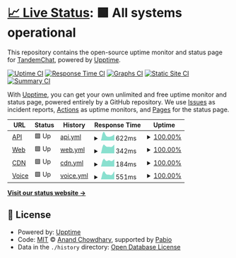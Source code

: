# [📈 Live Status](https://status.tandemchat.ru): <!--live status--> **🟩 All systems operational**

This repository contains the open-source uptime monitor and status page for [TandemChat](https://status.tandemchat.ru), powered by [Upptime](https://github.com/upptime/upptime).

[![Uptime CI](https://github.com/TandemChat/status/workflows/Uptime%20CI/badge.svg)](https://github.com/TandemChat/status/actions?query=workflow%3A%22Uptime+CI%22)
[![Response Time CI](https://github.com/TandemChat/status/workflows/Response%20Time%20CI/badge.svg)](https://github.com/TandemChat/status/actions?query=workflow%3A%22Response+Time+CI%22)
[![Graphs CI](https://github.com/TandemChat/status/workflows/Graphs%20CI/badge.svg)](https://github.com/TandemChat/status/actions?query=workflow%3A%22Graphs+CI%22)
[![Static Site CI](https://github.com/TandemChat/status/workflows/Static%20Site%20CI/badge.svg)](https://github.com/TandemChat/status/actions?query=workflow%3A%22Static+Site+CI%22)
[![Summary CI](https://github.com/TandemChat/status/workflows/Summary%20CI/badge.svg)](https://github.com/TandemChat/status/actions?query=workflow%3A%22Summary+CI%22)

With [Upptime](https://upptime.js.org), you can get your own unlimited and free uptime monitor and status page, powered entirely by a GitHub repository. We use [Issues](https://github.com/TandemChat/status/issues) as incident reports, [Actions](https://github.com/TandemChat/status/actions) as uptime monitors, and [Pages](https://status.tandemchat.ru) for the status page.

<!--start: status pages-->
<!-- This summary is generated by Upptime (https://github.com/upptime/upptime) -->
<!-- Do not edit this manually, your changes will be overwritten -->
<!-- prettier-ignore -->
| URL | Status | History | Response Time | Uptime |
| --- | ------ | ------- | ------------- | ------ |
| <img alt="" src="https://icons.duckduckgo.com/ip3/app.tandemchat.ru.ico" height="13"> [API](https://app.tandemchat.ru/api) | 🟩 Up | [api.yml](https://github.com/TandemChat/status/commits/HEAD/history/api.yml) | <details><summary><img alt="Response time graph" src="./graphs/api/response-time-week.png" height="20"> 622ms</summary><br><a href="https://status.tandemchat.ru/history/api"><img alt="Response time 622" src="https://img.shields.io/endpoint?url=https%3A%2F%2Fraw.githubusercontent.com%2FTandemChat%2Fstatus%2FHEAD%2Fapi%2Fapi%2Fresponse-time.json"></a><br><a href="https://status.tandemchat.ru/history/api"><img alt="24-hour response time 693" src="https://img.shields.io/endpoint?url=https%3A%2F%2Fraw.githubusercontent.com%2FTandemChat%2Fstatus%2FHEAD%2Fapi%2Fapi%2Fresponse-time-day.json"></a><br><a href="https://status.tandemchat.ru/history/api"><img alt="7-day response time 622" src="https://img.shields.io/endpoint?url=https%3A%2F%2Fraw.githubusercontent.com%2FTandemChat%2Fstatus%2FHEAD%2Fapi%2Fapi%2Fresponse-time-week.json"></a><br><a href="https://status.tandemchat.ru/history/api"><img alt="30-day response time 622" src="https://img.shields.io/endpoint?url=https%3A%2F%2Fraw.githubusercontent.com%2FTandemChat%2Fstatus%2FHEAD%2Fapi%2Fapi%2Fresponse-time-month.json"></a><br><a href="https://status.tandemchat.ru/history/api"><img alt="1-year response time 622" src="https://img.shields.io/endpoint?url=https%3A%2F%2Fraw.githubusercontent.com%2FTandemChat%2Fstatus%2FHEAD%2Fapi%2Fapi%2Fresponse-time-year.json"></a></details> | <details><summary><a href="https://status.tandemchat.ru/history/api">100.00%</a></summary><a href="https://status.tandemchat.ru/history/api"><img alt="All-time uptime 100.00%" src="https://img.shields.io/endpoint?url=https%3A%2F%2Fraw.githubusercontent.com%2FTandemChat%2Fstatus%2FHEAD%2Fapi%2Fapi%2Fuptime.json"></a><br><a href="https://status.tandemchat.ru/history/api"><img alt="24-hour uptime 100.00%" src="https://img.shields.io/endpoint?url=https%3A%2F%2Fraw.githubusercontent.com%2FTandemChat%2Fstatus%2FHEAD%2Fapi%2Fapi%2Fuptime-day.json"></a><br><a href="https://status.tandemchat.ru/history/api"><img alt="7-day uptime 100.00%" src="https://img.shields.io/endpoint?url=https%3A%2F%2Fraw.githubusercontent.com%2FTandemChat%2Fstatus%2FHEAD%2Fapi%2Fapi%2Fuptime-week.json"></a><br><a href="https://status.tandemchat.ru/history/api"><img alt="30-day uptime 100.00%" src="https://img.shields.io/endpoint?url=https%3A%2F%2Fraw.githubusercontent.com%2FTandemChat%2Fstatus%2FHEAD%2Fapi%2Fapi%2Fuptime-month.json"></a><br><a href="https://status.tandemchat.ru/history/api"><img alt="1-year uptime 100.00%" src="https://img.shields.io/endpoint?url=https%3A%2F%2Fraw.githubusercontent.com%2FTandemChat%2Fstatus%2FHEAD%2Fapi%2Fapi%2Fuptime-year.json"></a></details>
| <img alt="" src="https://icons.duckduckgo.com/ip3/app.tandemchat.ru.ico" height="13"> [Web](https://app.tandemchat.ru) | 🟩 Up | [web.yml](https://github.com/TandemChat/status/commits/HEAD/history/web.yml) | <details><summary><img alt="Response time graph" src="./graphs/web/response-time-week.png" height="20"> 342ms</summary><br><a href="https://status.tandemchat.ru/history/web"><img alt="Response time 342" src="https://img.shields.io/endpoint?url=https%3A%2F%2Fraw.githubusercontent.com%2FTandemChat%2Fstatus%2FHEAD%2Fapi%2Fweb%2Fresponse-time.json"></a><br><a href="https://status.tandemchat.ru/history/web"><img alt="24-hour response time 388" src="https://img.shields.io/endpoint?url=https%3A%2F%2Fraw.githubusercontent.com%2FTandemChat%2Fstatus%2FHEAD%2Fapi%2Fweb%2Fresponse-time-day.json"></a><br><a href="https://status.tandemchat.ru/history/web"><img alt="7-day response time 342" src="https://img.shields.io/endpoint?url=https%3A%2F%2Fraw.githubusercontent.com%2FTandemChat%2Fstatus%2FHEAD%2Fapi%2Fweb%2Fresponse-time-week.json"></a><br><a href="https://status.tandemchat.ru/history/web"><img alt="30-day response time 342" src="https://img.shields.io/endpoint?url=https%3A%2F%2Fraw.githubusercontent.com%2FTandemChat%2Fstatus%2FHEAD%2Fapi%2Fweb%2Fresponse-time-month.json"></a><br><a href="https://status.tandemchat.ru/history/web"><img alt="1-year response time 342" src="https://img.shields.io/endpoint?url=https%3A%2F%2Fraw.githubusercontent.com%2FTandemChat%2Fstatus%2FHEAD%2Fapi%2Fweb%2Fresponse-time-year.json"></a></details> | <details><summary><a href="https://status.tandemchat.ru/history/web">100.00%</a></summary><a href="https://status.tandemchat.ru/history/web"><img alt="All-time uptime 100.00%" src="https://img.shields.io/endpoint?url=https%3A%2F%2Fraw.githubusercontent.com%2FTandemChat%2Fstatus%2FHEAD%2Fapi%2Fweb%2Fuptime.json"></a><br><a href="https://status.tandemchat.ru/history/web"><img alt="24-hour uptime 100.00%" src="https://img.shields.io/endpoint?url=https%3A%2F%2Fraw.githubusercontent.com%2FTandemChat%2Fstatus%2FHEAD%2Fapi%2Fweb%2Fuptime-day.json"></a><br><a href="https://status.tandemchat.ru/history/web"><img alt="7-day uptime 100.00%" src="https://img.shields.io/endpoint?url=https%3A%2F%2Fraw.githubusercontent.com%2FTandemChat%2Fstatus%2FHEAD%2Fapi%2Fweb%2Fuptime-week.json"></a><br><a href="https://status.tandemchat.ru/history/web"><img alt="30-day uptime 100.00%" src="https://img.shields.io/endpoint?url=https%3A%2F%2Fraw.githubusercontent.com%2FTandemChat%2Fstatus%2FHEAD%2Fapi%2Fweb%2Fuptime-month.json"></a><br><a href="https://status.tandemchat.ru/history/web"><img alt="1-year uptime 100.00%" src="https://img.shields.io/endpoint?url=https%3A%2F%2Fraw.githubusercontent.com%2FTandemChat%2Fstatus%2FHEAD%2Fapi%2Fweb%2Fuptime-year.json"></a></details>
| <img alt="" src="https://icons.duckduckgo.com/ip3/app.tandemchat.ru.ico" height="13"> [CDN](https://app.tandemchat.ru/autumn) | 🟩 Up | [cdn.yml](https://github.com/TandemChat/status/commits/HEAD/history/cdn.yml) | <details><summary><img alt="Response time graph" src="./graphs/cdn/response-time-week.png" height="20"> 184ms</summary><br><a href="https://status.tandemchat.ru/history/cdn"><img alt="Response time 184" src="https://img.shields.io/endpoint?url=https%3A%2F%2Fraw.githubusercontent.com%2FTandemChat%2Fstatus%2FHEAD%2Fapi%2Fcdn%2Fresponse-time.json"></a><br><a href="https://status.tandemchat.ru/history/cdn"><img alt="24-hour response time 204" src="https://img.shields.io/endpoint?url=https%3A%2F%2Fraw.githubusercontent.com%2FTandemChat%2Fstatus%2FHEAD%2Fapi%2Fcdn%2Fresponse-time-day.json"></a><br><a href="https://status.tandemchat.ru/history/cdn"><img alt="7-day response time 184" src="https://img.shields.io/endpoint?url=https%3A%2F%2Fraw.githubusercontent.com%2FTandemChat%2Fstatus%2FHEAD%2Fapi%2Fcdn%2Fresponse-time-week.json"></a><br><a href="https://status.tandemchat.ru/history/cdn"><img alt="30-day response time 184" src="https://img.shields.io/endpoint?url=https%3A%2F%2Fraw.githubusercontent.com%2FTandemChat%2Fstatus%2FHEAD%2Fapi%2Fcdn%2Fresponse-time-month.json"></a><br><a href="https://status.tandemchat.ru/history/cdn"><img alt="1-year response time 184" src="https://img.shields.io/endpoint?url=https%3A%2F%2Fraw.githubusercontent.com%2FTandemChat%2Fstatus%2FHEAD%2Fapi%2Fcdn%2Fresponse-time-year.json"></a></details> | <details><summary><a href="https://status.tandemchat.ru/history/cdn">100.00%</a></summary><a href="https://status.tandemchat.ru/history/cdn"><img alt="All-time uptime 100.00%" src="https://img.shields.io/endpoint?url=https%3A%2F%2Fraw.githubusercontent.com%2FTandemChat%2Fstatus%2FHEAD%2Fapi%2Fcdn%2Fuptime.json"></a><br><a href="https://status.tandemchat.ru/history/cdn"><img alt="24-hour uptime 100.00%" src="https://img.shields.io/endpoint?url=https%3A%2F%2Fraw.githubusercontent.com%2FTandemChat%2Fstatus%2FHEAD%2Fapi%2Fcdn%2Fuptime-day.json"></a><br><a href="https://status.tandemchat.ru/history/cdn"><img alt="7-day uptime 100.00%" src="https://img.shields.io/endpoint?url=https%3A%2F%2Fraw.githubusercontent.com%2FTandemChat%2Fstatus%2FHEAD%2Fapi%2Fcdn%2Fuptime-week.json"></a><br><a href="https://status.tandemchat.ru/history/cdn"><img alt="30-day uptime 100.00%" src="https://img.shields.io/endpoint?url=https%3A%2F%2Fraw.githubusercontent.com%2FTandemChat%2Fstatus%2FHEAD%2Fapi%2Fcdn%2Fuptime-month.json"></a><br><a href="https://status.tandemchat.ru/history/cdn"><img alt="1-year uptime 100.00%" src="https://img.shields.io/endpoint?url=https%3A%2F%2Fraw.githubusercontent.com%2FTandemChat%2Fstatus%2FHEAD%2Fapi%2Fcdn%2Fuptime-year.json"></a></details>
| <img alt="" src="https://icons.duckduckgo.com/ip3/vortex.rus-land.fun.ico" height="13"> [Voice](https://vortex.rus-land.fun) | 🟩 Up | [voice.yml](https://github.com/TandemChat/status/commits/HEAD/history/voice.yml) | <details><summary><img alt="Response time graph" src="./graphs/voice/response-time-week.png" height="20"> 551ms</summary><br><a href="https://status.tandemchat.ru/history/voice"><img alt="Response time 551" src="https://img.shields.io/endpoint?url=https%3A%2F%2Fraw.githubusercontent.com%2FTandemChat%2Fstatus%2FHEAD%2Fapi%2Fvoice%2Fresponse-time.json"></a><br><a href="https://status.tandemchat.ru/history/voice"><img alt="24-hour response time 627" src="https://img.shields.io/endpoint?url=https%3A%2F%2Fraw.githubusercontent.com%2FTandemChat%2Fstatus%2FHEAD%2Fapi%2Fvoice%2Fresponse-time-day.json"></a><br><a href="https://status.tandemchat.ru/history/voice"><img alt="7-day response time 551" src="https://img.shields.io/endpoint?url=https%3A%2F%2Fraw.githubusercontent.com%2FTandemChat%2Fstatus%2FHEAD%2Fapi%2Fvoice%2Fresponse-time-week.json"></a><br><a href="https://status.tandemchat.ru/history/voice"><img alt="30-day response time 551" src="https://img.shields.io/endpoint?url=https%3A%2F%2Fraw.githubusercontent.com%2FTandemChat%2Fstatus%2FHEAD%2Fapi%2Fvoice%2Fresponse-time-month.json"></a><br><a href="https://status.tandemchat.ru/history/voice"><img alt="1-year response time 551" src="https://img.shields.io/endpoint?url=https%3A%2F%2Fraw.githubusercontent.com%2FTandemChat%2Fstatus%2FHEAD%2Fapi%2Fvoice%2Fresponse-time-year.json"></a></details> | <details><summary><a href="https://status.tandemchat.ru/history/voice">100.00%</a></summary><a href="https://status.tandemchat.ru/history/voice"><img alt="All-time uptime 100.00%" src="https://img.shields.io/endpoint?url=https%3A%2F%2Fraw.githubusercontent.com%2FTandemChat%2Fstatus%2FHEAD%2Fapi%2Fvoice%2Fuptime.json"></a><br><a href="https://status.tandemchat.ru/history/voice"><img alt="24-hour uptime 100.00%" src="https://img.shields.io/endpoint?url=https%3A%2F%2Fraw.githubusercontent.com%2FTandemChat%2Fstatus%2FHEAD%2Fapi%2Fvoice%2Fuptime-day.json"></a><br><a href="https://status.tandemchat.ru/history/voice"><img alt="7-day uptime 100.00%" src="https://img.shields.io/endpoint?url=https%3A%2F%2Fraw.githubusercontent.com%2FTandemChat%2Fstatus%2FHEAD%2Fapi%2Fvoice%2Fuptime-week.json"></a><br><a href="https://status.tandemchat.ru/history/voice"><img alt="30-day uptime 100.00%" src="https://img.shields.io/endpoint?url=https%3A%2F%2Fraw.githubusercontent.com%2FTandemChat%2Fstatus%2FHEAD%2Fapi%2Fvoice%2Fuptime-month.json"></a><br><a href="https://status.tandemchat.ru/history/voice"><img alt="1-year uptime 100.00%" src="https://img.shields.io/endpoint?url=https%3A%2F%2Fraw.githubusercontent.com%2FTandemChat%2Fstatus%2FHEAD%2Fapi%2Fvoice%2Fuptime-year.json"></a></details>

<!--end: status pages-->

[**Visit our status website →**](https://status.tandemchat.ru)

## 📄 License

- Powered by: [Upptime](https://github.com/upptime/upptime)
- Code: [MIT](./LICENSE) © [Anand Chowdhary](https://anandchowdhary.com), supported by [Pabio](https://pabio.com)
- Data in the `./history` directory: [Open Database License](https://opendatacommons.org/licenses/odbl/1-0/)
